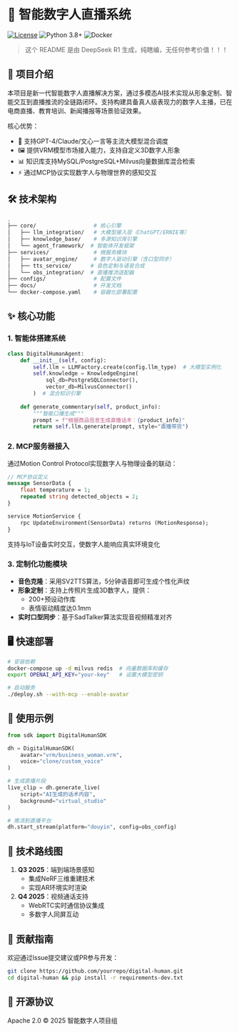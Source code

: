 # 🌟 智能数字人直播系统

[![License](https://img.shields.io/badge/License-Apache%202.0-blue.svg)](https://opensource.org/licenses/Apache-2.0)
![Python 3.8+](https://img.shields.io/badge/Python-3.8%2B-green)
![Docker](https://img.shields.io/badge/Docker-24.0%2B-blue)
> 这个 README 是由 DeepSeek R1 生成，纯瞎编，无任何参考价值！！！
## 🚀 项目介绍
本项目是新一代智能数字人直播解决方案，通过多模态AI技术实现从形象定制、智能交互到直播推流的全链路闭环。支持构建具备真人级表现力的数字人主播，已在电商直播、教育培训、新闻播报等场景验证效果。

核心优势：
- 🧠 支持GPT-4/Claude/文心一言等主流大模型混合调度
- 🖼️ 提供VRM模型市场接入能力，支持自定义3D数字人形象
- 📊 知识库支持MySQL/PostgreSQL+Milvus向量数据库混合检索
- ⚡ 通过MCP协议实现数字人与物理世界的感知交互

## 🛠️ 技术架构
```bash
.
├── core/                  # 核心引擎
│   ├── llm_integration/   # 大模型接入层（ChatGPT/ERNIE等）
│   ├── knowledge_base/    # 多源知识库引擎
│   └── agent_framework/  # 智能体开发框架
├── services/              # 微服务模块
│   ├── avatar_engine/     # 数字人驱动引擎（含口型同步）
│   ├── tts_service/      # 音色定制与语音合成
│   └── obs_integration/  # 直播推流适配器
├── configs/               # 配置文件
├── docs/                  # 开发文档
└── docker-compose.yaml    # 容器化部署配置
```

## ✨ 核心功能

### 1. 智能体搭建系统
```python
class DigitalHumanAgent:
    def __init__(self, config):
        self.llm = LLMFactory.create(config.llm_type)  # 大模型实例化
        self.knowledge = KnowledgeEngine(
            sql_db=PostgreSQLConnector(),
            vector_db=MilvusConnector()
        )  # 混合知识引擎
        
    def generate_commentary(self, product_info):
        """智能口播生成"""
        prompt = f"根据商品信息生成直播话术：{product_info}"
        return self.llm.generate(prompt, style="直播带货")
```

### 2. MCP服务器接入
通过Motion Control Protocol实现数字人与物理设备的联动：
```proto
// MCP协议定义
message SensorData {
    float temperature = 1;
    repeated string detected_objects = 2; 
}

service MotionService {
    rpc UpdateEnvironment(SensorData) returns (MotionResponse);
}
```
支持与IoT设备实时交互，使数字人能响应真实环境变化

### 3. 定制化功能模块
- **音色克隆**：采用SV2TTS算法，5分钟语音即可生成个性化声纹
- **形象定制**：支持上传照片生成3D数字人，提供：
  - 200+预设动作库
  - 表情驱动精度达0.1mm
- **实时口型同步**：基于SadTalker算法实现音视频精准对齐

## 🖥️ 快速部署
```bash
# 安装依赖
docker-compose up -d milvus redis  # 向量数据库和缓存
export OPENAI_API_KEY="your-key"   # 设置大模型密钥

# 启动服务
./deploy.sh --with-mcp --enable-avatar
```

## 🌈 使用示例
```python
from sdk import DigitalHumanSDK

dh = DigitalHumanSDK(
    avatar="vrm/business_woman.vrm", 
    voice="clone/custom_voice"
)

# 生成直播片段
live_clip = dh.generate_live(
    script="AI生成的话术内容", 
    background="virtual_studio"
)

# 推流到直播平台
dh.start_stream(platform="douyin", config=obs_config)
```

## 📍 技术路线图
1. **Q3 2025**：端到端场景感知
   - 集成NeRF三维重建技术
   - 实现AR环境实时渲染
2. **Q4 2025**：视频通话支持
   - WebRTC实时通信协议集成
   - 多数字人同屏互动

## 🤝 贡献指南
欢迎通过Issue提交建议或PR参与开发：
```bash
git clone https://github.com/yourrepo/digital-human.git
cd digital-human && pip install -r requirements-dev.txt
```

## 📜 开源协议
Apache 2.0 © 2025 智能数字人项目组
